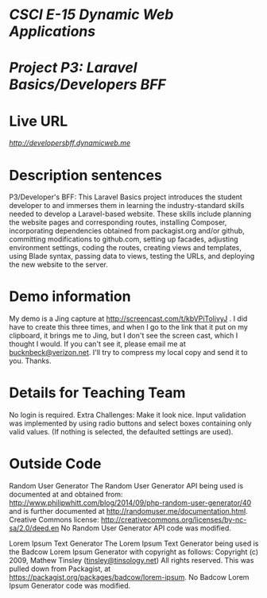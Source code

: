 # ***CSCI E-15 Dynamic Web Applications***
# ***Project P3: Laravel Basics/Developers BFF***
 
# **Live URL**
*http://developersbff.dynamicweb.me*

# **Description sentences**
P3/Developer's BFF: This Laravel Basics project introduces the student developer to and immerses them 
in learning the industry-standard skills needed to develop a Laravel-based website.  These skills include planning the website pages and corresponding routes, installing Composer, incorporating dependencies obtained from packagist.org and/or github, committing modifications to github.com, setting up facades, adjusting environment settings, coding the routes, creating views and templates, using Blade syntax, passing data to views, testing the URLs, and deploying the new website to the server.

# **Demo information** 
My demo is a Jing capture at http://screencast.com/t/kbVPiToljvyJ .  I did have to create this three
times, and when I go to the link that it put on my clipboard, it brings me to Jing, but I don't see the screen cast, which I thought I would.  If you can't see it, please email me at bucknbeck@verizon.net.  I'll try to compress my local copy and send it to you.  Thanks.

# **Details for Teaching Team**
No login is required.
Extra Challenges:
Make it look nice.
Input validation was implemented by using radio buttons and select boxes containing only valid values.
(If nothing is selected, the defaulted settings are used).

# **Outside Code**
Random User Generator
The Random User Generator API being used is documented at and obtained from:
http://www.philipwhitt.com/blog/2014/09/php-random-user-generator/40 and is further documented at http://randomuser.me/documentation.html.  Creative Commons license: 
http://creativecommons.org/licenses/by-nc-sa/2.0/deed.en 
No Random User Generator API code was modified.

Lorem Ipsum Text Generator
The Lorem Ipsum Text Generator being used is the Badcow Lorem Ipsum Generator with copyright as follows:
Copyright (c) 2009, Mathew Tinsley (tinsley@tinsology.net) All rights reserved.
This was pulled down from Packagist, at https://packagist.org/packages/badcow/lorem-ipsum.
No Badcow Lorem Ipsum Generator code was modified.
